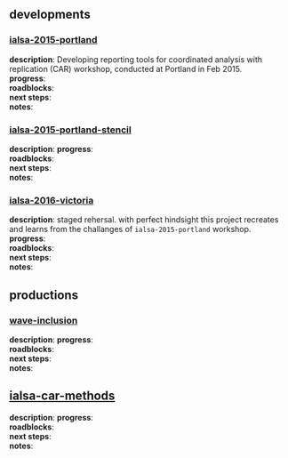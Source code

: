 
## developments

### [ialsa-2015-portland](https://github.com/IALSA/IALSA-2015-Portland)

**description**:  Developing reporting tools for coordinated analysis with replication (CAR) workshop, conducted at Portland in Feb 2015.  
**progress**:  
**roadblocks**:     
**next steps**:    
**notes**:    


### [ialsa-2015-portland-stencil](https://github.com/IALSA/ialsa-2015-portland-stencil)

**description**: 
**progress**:  
**roadblocks**:     
**next steps**:    
**notes**: 

### [ialsa-2016-victoria](https://github.com/IALSA/ialsa-2016-victoria)

**description**: staged rehersal. with perfect hindsight this project recreates and learns from the challanges of `ialsa-2015-portland` workshop.         
**progress**:  
**roadblocks**:     
**next steps**:    
**notes**: 



## productions

### [wave-inclusion](https://github.com/IALSA/wave-inclusion)
**description**: 
**progress**:  
**roadblocks**:     
**next steps**:    
**notes**: 

## [ialsa-car-methods](https://github.com/IALSA/ialsa-car-methods)
**description**: 
**progress**:  
**roadblocks**:     
**next steps**:    
**notes**: 



